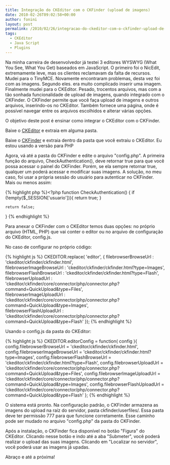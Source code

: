 ```yaml
---
title: Integração do CKEditor com o CKFinder (upload de imagens)
date: 2010-02-26T09:02:58+00:00
author: fonini
layout: post
permalink: /2010/02/26/integracao-do-ckeditor-com-o-ckfinder-upload-de-imagens/
tags:
  - CKEditor
  - Java Script
  - Plugins
---
```

Na minha carreira de desenvolvedor já testei 3 editores WYSWYG (What You See, What You Get) baseados em JavaScript. O primeiro foi o NicEdit, extremamente leve, mas os clientes reclamavam da falta de recursos. Mudei para o TinyMCE. Novamente encontraram problemas, desta vez foi com as imagens. Segundo eles. era muito complicado inserir uma imagem. Finalmente mudei para o CKEditor. Pesado, trocentos arquivos, mas com a tão sonhada funcionalidade de upload de imagens, quando integrado com o CKFinder. O CKFinder permite que você faça upload de imagens e outros arquivos, inserindo-os no CKEditor. Também fornece uma página, onde é possível navegar entre os arquivos escolhidos e alterar várias opções.

O objetivo deste post é ensinar como integrar o CKEditor com o CKFinder.

Baixe o <a href="http://www.ckeditor.com" rel="externo">CKEditor</a> e extraia em alguma pasta.
  
Baixe o <a href="http://www.ckfinder.com" rel="externo">CKFinder</a> e extraia dentro da pasta que você extraiu o CKEditor. Eu estou usando a versão para PHP

Agora, vá até a pasta do CKFinder e edite o arquivo "config.php". A primeira função do arquivo, CheckAuthentication(), deve retornar true para que você possa acessar o painel do CKFinder. Porém, se ela sempre retornar true, qualquer um poderá acessar e modificar suas imagens. A solução, no meu caso, foi usar a própria sessão do usuário para autenticar no CKFinder. Mais ou menos assim: 

{% highlight php %}<?php
function CheckAuthentication() {
	if (!empty($_SESSION['usuario'])){
		return true;
	}

	return false;
}
{% endhighlight %}

Para anexar o CKFinder com o CKEditor temos duas opções: no próprio arquivo (HTML, PHP) que vai conter o editor ou no arquivo de configuração do CKEditor, config.js.

No caso de configurar no próprio código: 

{% highlight js %}
CKEDITOR.replace( 'editor', {
	filebrowserBrowseUrl : 'ckeditor/ckfinder/ckfinder.html',  
	filebrowserImageBrowseUrl : 'ckeditor/ckfinder/ckfinder.html?type=Images',  
	filebrowserFlashBrowseUrl : 'ckeditor/ckfinder/ckfinder.html?type=Flash',  
	filebrowserUploadUrl : 'ckeditor/ckfinder/core/connector/php/connector.php?command=QuickUpload&type=Files',  
	filebrowserImageUploadUrl : 'ckeditor/ckfinder/core/connector/php/connector.php?command=QuickUpload&type=Images',  
	filebrowserFlashUploadUrl : 'ckeditor/ckfinder/core/connector/php/connector.php?command=QuickUpload&type=Flash'
});
{% endhighlight %}

Usando o config.js da pasta do CKEditor: 

{% highlight js %}
CKEDITOR.editorConfig = function( config ){  
	config.filebrowserBrowseUrl = 'ckeditor/ckfinder/ckfinder.html',
	config.filebrowserImageBrowseUrl = 'ckeditor/ckfinder/ckfinder.html?type=Images',
	config.filebrowserFlashBrowseUrl = 'ckeditor/ckfinder/ckfinder.html?type=Flash',
	config.filebrowserUploadUrl = 'ckeditor/ckfinder/core/connector/php/connector.php?command=QuickUpload&type=Files',
	config.filebrowserImageUploadUrl = 'ckeditor/ckfinder/core/connector/php/connector.php?command=QuickUpload&type=Images',
	config.filebrowserFlashUploadUrl = 'ckeditor/ckfinder/core/connector/php/connector.php?command=QuickUpload&type=Flash'
};
{% endhighlight %}

O sistema está pronto. Na configuração padrão, o CKFinder armazena as imagens do upload na raíz do servidor, pasta ckfinder/userfiles/. Essa pasta deve ter permissão 777 para que funcione corretamente. Esse caminho pode ser mudado no arquivo "config.php" da pasta do CKFinder.

Após a instalação, o CKFinder fica disponível no botão "Figura" do CKEditor. Clicando nesse botão e indo até a aba "Submeter", você poderá realizar o upload das suas imagens. Clicando em "Localizar no servidor", você poderá usar as imagens já upadas.

Abraço e até a próxima!